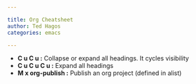 ```yaml
---

title: Org Cheatsheet
author: Ted Hagos
categories: emacs

---
```


-   **C u C u         :** Collapse or expand all headings. It cycles visibility
-   **C u C u C u     :** Expand all headings
-   **M x org-publish :** Publish an org project (defined in alist)
